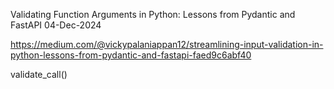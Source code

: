Validating Function Arguments in Python: Lessons from Pydantic and FastAPI
04-Dec-2024

https://medium.com/@vickypalaniappan12/streamlining-input-validation-in-python-lessons-from-pydantic-and-fastapi-faed9c6abf40


validate_call()